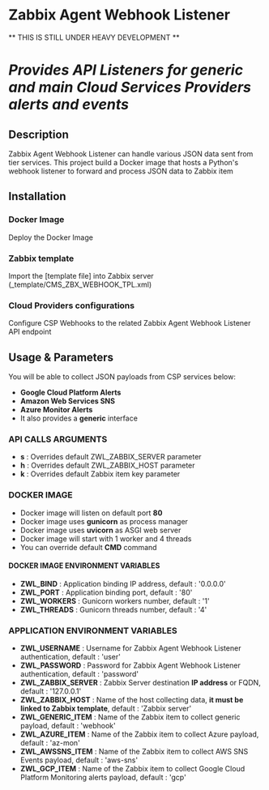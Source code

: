 # Zabbix Agent Webhook Listener
** THIS IS STILL UNDER HEAVY DEVELOPMENT **

# *Provides API Listeners for generic and main Cloud Services Providers alerts and events*

## Description
Zabbix Agent Webhook Listener can handle various JSON data sent from tier services.
This project build a Docker image that hosts a Python's webhook listener to forward and process JSON data to Zabbix item

## Installation
### Docker Image
Deploy the Docker Image

### Zabbix template
Import the [template file] into Zabbix server (_template/CMS_ZBX_WEBHOOK_TPL.xml)


### Cloud Providers configurations
Configure CSP Webhooks to the related Zabbix Agent Webhook Listener API endpoint


## Usage & Parameters
You will be able to collect JSON payloads from CSP services below:

* **Google Cloud Platform Alerts**
* **Amazon Web Services SNS**
* **Azure Monitor Alerts**
* It also provides a **generic** interface

### API CALLS ARGUMENTS
* **s** : Overrides default ZWL_ZABBIX_SERVER parameter
* **h** : Overrides default ZWL_ZABBIX_HOST parameter
* **k** : Overrides default Zabbix item key parameter

### DOCKER IMAGE
* Docker image will listen on default port **80**
* Docker image uses **gunicorn** as process manager
* Docker image uses **uvicorn** as ASGI web server
* Docker image will start with 1 worker and 4 threads 
* You can override default **CMD** command

#### DOCKER IMAGE ENVIRONMENT VARIABLES
* **ZWL_BIND** : Application binding IP address, default : '0.0.0.0'
* **ZWL_PORT** : Application binding port, default : '80'
* **ZWL_WORKERS** : Gunicorn workers number, default : '1'
* **ZWL_THREADS** : Gunicorn threads number, default : '4'

### APPLICATION ENVIRONMENT VARIABLES
* **ZWL_USERNAME** : Username for Zabbix Agent Webhook Listener authentication, default : 'user'
* **ZWL_PASSWORD** : Password for Zabbix Agent Webhook Listener authentication, default : 'password'
* **ZWL_ZABBIX_SERVER** : Zabbix Server destination **IP address** or FQDN, default : '127.0.0.1'
* **ZWL_ZABBIX_HOST** : Name of the host collecting data, **it must be linked to Zabbix template**, default : 'Zabbix server'
* **ZWL_GENERIC_ITEM** : Name of the Zabbix item to collect generic payload, default : 'webhook'
* **ZWL_AZURE_ITEM** : Name of the Zabbix item to collect Azure payload, default : 'az-mon'
* **ZWL_AWSSNS_ITEM** : Name of the Zabbix item to collect AWS SNS Events payload, default : 'aws-sns'
* **ZWL_GCP_ITEM** : Name of the Zabbix item to collect Google Cloud Platform Monitoring alerts payload, default : 'gcp'
